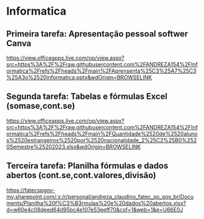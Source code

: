 # Informatica
## Primeira tarefa: Apresentação pessoal softwer Canva
https://view.officeapps.live.com/op/view.aspx?src=https%3A%2F%2Fraw.githubusercontent.com%2FANDREZA154%2FInformatica%2Frefs%2Fheads%2Fmain%2FAprensenta%25C3%25A7%25C3%25A3o%2520informatica.pptx&wdOrigin=BROWSELINK
## Segunda tarefa: Tabelas e fórmulas Excel (somase,cont.se)
https://view.officeapps.live.com/op/view.aspx?src=https%3A%2F%2Fraw.githubusercontent.com%2FANDREZA154%2FInformatica%2Frefs%2Fheads%2Fmain%2FQuantidade%2520de%2520alunos%2520estrangeiros%2520por%2520nacionalidade_2%25C2%25B0%2520Semestre%25202023.xlsx&wdOrigin=BROWSELINK
## Terceira tarefa: Planilha fórmulas e dados abertos (cont.se,cont.valores,divisão)
https://fatecspgov-my.sharepoint.com/:x:/r/personal/andreza_claudino_fatec_sp_gov_br/Documents/Planilha%20f%C3%B3rmulas%20e%20dados%20abertos.xlsx?d=w60e4c08deed64d95bc4e107e53eeff70&csf=1&web=1&e=U66E0J
